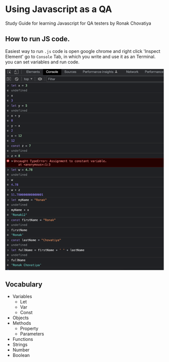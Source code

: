 # Using Javascript as a QA 
Study Guide for learning Javascript for QA testers by Ronak Chovatiya 


## How to run JS code. 

Easiest way to run `.js` code is open google chrome and right click 'Inspect Element'  go to  `Console` Tab, in which you write and use it as an Terminal. you can set variables and run code. 

![Try this](imgs/variables.png)



## Vocabulary 

- Variables
    - Let 
    - Var
    - Const
- Objects
- Methods
    - Property
    - Parameters
- Functions
- Strings
- Number
- Boolean 
